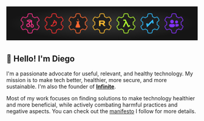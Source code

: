 <a href="https://infinite.si">
  <h1 align="center">
    <picture>
      <source media="(prefers-color-scheme: dark)" srcset="./assets/pp1.png">
      <img height="" src="./assets/ppl.png">
    </picture>
  </h1>
</a>

## 👋 Hello! I'm **Diego**
I'm a passionate advocate for useful, relevant, and healthy technology. My mission is to make tech better, healthier, more secure, and more sustainable. I'm also the founder of [**Infinite**](https://github.com/infiniteHQ).

Most of my work focuses on finding solutions to make technology healthier and more beneficial, while actively combating harmful practices and negative aspects. You can check out the [manifesto](https://manifesto.infinite.si/) I follow for more details.
